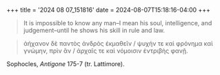 +++
title = '2024 08 07_151816'
date = 2024-08-07T15:18:16-04:00
+++

> It is impossible to know any man–I mean his soul, intelligence, and judgement–until he shows his skill in rule and law. 

> ἀήχανον δὲ παντὸς ἀνδρὸς ἐκμαθεῖν / ψυχήν τε καὶ φρόνημα καὶ γνώμην, πρὶν ἂν / ἀρχαῖς τε καὶ νόμοισιν ἐντριβὴς φανῇ.

Sophocles, _Antigone_ 175-7 (tr. Lattimore).